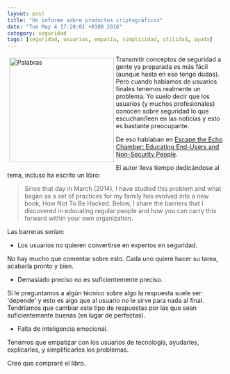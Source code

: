 ```yaml
---
layout: post
title: "Un informe sobre productos criptográficos"
date: "Tue May 4 17:20:01 +0100 2016"
category: seguridad
tags: [seguridad, usuarios, empatía, simplicidad, utilidad, ayuda]
---
```






<a href="https://www.flickr.com/photos/fernand0/24617628099" title="Palabras"><img src="https://c2.staticflickr.com/2/1719/24617628099_07a6021602_m.jpg" width="240"  alt="Palabras" style="float:left; margin:5px"></a>
Transmitir conceptos de seguridad a gente ya preparada es más fácil (aunque hasta en eso tengo dudas). Pero cuando hablamos de usuarios finales tenemos realmente un problema.
Yo suelo decir que los usuarios (y muchos profesionales) conocen sobre seguridad lo que escuchan/leen en las noticias y esto es bastante preocupante.

De eso hablaban en [Escape the Echo Chamber: Educating End-Users and Non-Security People](http://www.tripwire.com/state-of-security/security-awareness/escape-the-echo-chamber-educating-end-users-and-non-security-people/).

El autor lleva tiempo dedicándose al tema, incluso ha escrito un libro:

> Since that day in March (2014), I have studied this problem and what began as a set of practices for my family has evolved into a new book, How Not To Be Hacked. Below, I share the barriers that I discovered in educating regular people and how you can carry this forward within your own organization. 

Las barreras serían:

* Los usuarios no quieren convertirse en expertos en seguridad.

No hay mucho que comentar sobre esto. Cada uno quiere hacer su tarea, acabarla pronto y bien. 

* Demasiado preciso no es suficientemente preciso.

Si le preguntamos a algún técnico sobre algo la respuesta suele ser: 'depende' y esto es algo que al usuario no le sirve para nada al final. Tendríamos que cambiar este tipo de respuestas por las que sean suficientemente buenas (en lugar de perfectas).

* Falta de inteligencia emocional.

Tenemos que empatizar con los usuarios de tecnología, ayudarles, explicarles, y simplificarles los problemas.

Creo que compraré el libro.
